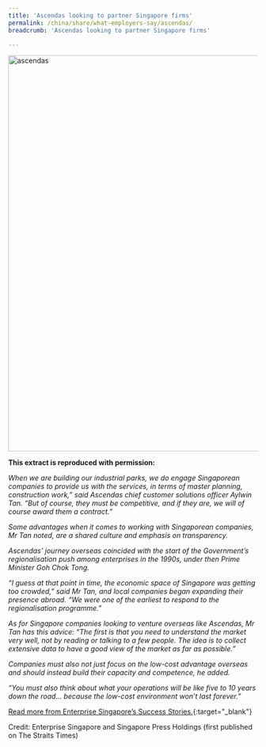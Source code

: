 ```yaml
---
title: 'Ascendas looking to partner Singapore firms'
permalink: /china/share/what-employers-say/ascendas/
breadcrumb: 'Ascendas looking to partner Singapore firms'

---
```



<img src="\images\china-employers\ascendas.jpg" alt="ascendas" style="width:800px;" />

**This extract is reproduced with permission:**

*When we are building our industrial parks, we do engage Singaporean companies to provide us with the services, in terms of master planning, construction work,” said Ascendas chief customer solutions officer Aylwin Tan. “But of course, they must be competitive, and if they are, we will of course award them a contract.”*

*Some advantages when it comes to working with Singaporean companies, Mr Tan noted, are a shared culture and emphasis on transparency.*

*Ascendas’ journey overseas coincided with the start of the Government’s regionalisation push among enterprises in the 1990s, under then Prime Minister Goh Chok Tong.*

*“I guess at that point in time, the economic space of Singapore was getting too crowded,” said Mr Tan, and local companies began expanding their presence abroad. “We were one of the earliest to respond to the regionalisation programme.”*

*As for Singapore companies looking to venture overseas like Ascendas, Mr Tan has this advice: “The first is that you need to understand the market very well, not by reading or talking to a few people. The idea is to collect extensive data to have a good view of the market as far as possible.”*

*Companies must also not just focus on the low-cost advantage overseas and should instead build their capacity and competence, he added.*

*“You must also think about what your operations will be like five to 10 years down the road… because the low-cost environment won’t last forever.”*

[Read more from Enterprise Singapore’s Success Stories.](https://ie.enterprisesg.gov.sg/Venture-Overseas/Browse-By-Market/Asia-Pacific/China/Success-Stories/cs/Success-Stories/Ascendas-looking-to-partner-Singapore-firms){:target="_blank"}

Credit: Enterprise Singapore and Singapore Press Holdings (first published on The Straits Times)